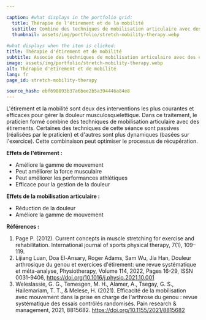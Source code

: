 ```yaml
---

caption: #what displays in the portfolio grid:
  title: Thérapie de l'étirement et de la mobilité
  subtitle: Combine des techniques de mobilisation articulaire avec des étirements
  thumbnail: assets/img/portfolio/stretch-mobility-therapy.webp
  
#what displays when the item is clicked:
title: Thérapie d'étirement et de mobilité
subtitle: Associe des techniques de mobilisation articulaire avec des étirements.
image: assets/img/portfolio/stretch-mobility-therapy.webp
alt: Thérapie d'étirement et de mobilité
lang: fr
page_id: stretch-mobility-therapy

source_hash: ebf698893b37a6bee2b5a394446a84e8
---
```

L'étirement et la mobilité sont deux des interventions les plus courantes et efficaces pour gérer la douleur musculosquelettique. Dans ce traitement, le praticien formé combine des techniques de mobilisation articulaire avec des étirements. Certaines des techniques de cette séance sont passives (réalisées par le praticien) et d'autres sont plus dynamiques (basées sur l'exercice). Cette combinaison peut optimiser le processus de récupération.

**Effets de l'étirement :**
- Améliore la gamme de mouvement
- Peut améliorer la force musculaire
- Peut améliorer les performances athlétiques
- Efficace pour la gestion de la douleur

**Effets de la mobilisation articulaire :**
- Réduction de la douleur
- Améliore la gamme de mouvement

**Références :**
1. Page P. (2012). Current concepts in muscle stretching for exercise and rehabilitation. International journal of sports physical therapy, 7(1), 109–119.
2. Lijiang Luan, Doa El-Ansary, Roger Adams, Sam Wu, Jia Han, Douleur arthrosique du genou et exercices d'étirement: une revue systématique et méta-analyse, Physiotherapy, Volume 114, 2022, Pages 16-29, ISSN 0031-9406, https://doi.org/10.1016/j.physio.2021.10.001
3. Weleslassie, G. G., Temesgen, M. H., Alamer, A., Tsegay, G. S., Hailemariam, T. T., & Melese, H. (2021). Efficacité de la mobilisation avec mouvement dans la prise en charge de l'arthrose du genou : revue systématique des essais contrôlés randomisés. Pain research & management, 2021, 8815682. https://doi.org/10.1155/2021/8815682